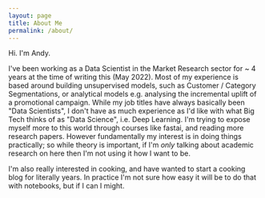 ```yaml
---
layout: page
title: About Me
permalink: /about/
---
```


Hi. I'm Andy. 

I've been working as a Data Scientist in the Market Research sector for ~ 4 years at the time of writing this (May 2022). Most of my experience is based around building unsupervised models, such as Customer / Category Segmentations, or analytical models e.g. analysing the incremental uplift of a promotional campaign. While my job titles have always basically been "Data Scientists", I don't have as much experience as I'd like with what Big Tech thinks of as "Data Science", i.e. Deep Learning. I'm trying to expose myself more to this world through courses like fastai, and reading more research papers. However fundamentally my interest is in doing things practically; so while theory is important, if I'm _only_ talking about academic research on here then I'm not using it how I want to be. 

I'm also really interested in cooking, and have wanted to start a cooking blog for literally years. In practice I'm not sure how easy it will be to do that with notebooks, but if I can I might. 

